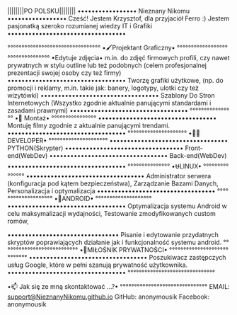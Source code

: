 
||||||||PO POLSKU||||||||
•••••••••••••••••
Nieznany Nikomu
•••••••••••••••••
Cześć!
Jestem Krzysztof, dla przyjaciół Ferro :)
Jestem pasjonatką szeroko rozumianej wiedzy IT i Grafiki
••••••••••••••••••••••••••••••••••

°°°°°°°°°°°°°°°°°°°°°°°°°°°°°°°°°
•🖌️Projektant Graficzny•
°°°°°°°°°°°°°°°°°°°°°°°°°°°°°°°°°
•Edytuje zdjęcia•
m.in. do zdjęć firmowych profili, czy nawet prywatnych w stylu outline lub też podobnych
(celem profesjonalnej prezentacji swojej osoby czy też firmy)
••••••••••••••••••••••••••••••••••
Tworzę grafiki użytkowe,
(np. do promocji i reklamy, m.in. takie jak: banery, logotypy, ulotki czy też wizytówki)
••••••••••••••••••••••••••••••••••
Szablony Do Stron Internetowych
(Wszystko zgodnie aktualnie panującymi standardami i zasadami prawnymi)
••••••••••••••••••••••••••••••••••
°°°°°°°°°°°°°°°°
•🎦 Montaż•
°°°°°°°°°°°°°°°°
••••••••••••••••••••••••••••••••••
Montuję filmy zgodnie z aktualnie panującymi trendami.
••••••••••••••••••••••••••••••••••
°°°°°°°°°°°°°°°°°°°°°
•🧑‍💻DEVELOPER•
°°°°°°°°°°°°°°°°°°°°°
••••••••••••••••••••••••••••••••••
PYTHON(Skrypter)
••••••••••••••••••••••••••••••••••
Front-end(WebDev)
••••••••••••••••••••••••••••••••••
Back-end(WebDev)
••••••••••••••••••••••••••••••••••
°°°°°°°°°°°°°°°
•⛎LINUX•
°°°°°°°°°°°°°°°
••••••••••••••••••••••••••••••••••
Administrator serwera (konfiguracja pod kątem bezpieczeństwa),
Zarządzanie Bazami Danych,
Personalizacja i optymalizacja
••••••••••••••••••••••••••••••••••
°°°°°°°°°°°°°°°°°°°°
•🤖ANDROID•
°°°°°°°°°°°°°°°°°°°°
••••••••••••••••••••••••••••••••••
Optymalizacja systemu Android w celu maksymalizacji wydajności, 
Testowanie zmodyfikowanych custom romów, 

••••••••••••••••••••••••••••••••
Pisanie i edytowanie przydatnych skryptów poprawiających działanie jak i funkcjonalność systemu android.
°°°°°°°°°°°°°°°°°°°°°°°°°°°
•🔏MIŁOŚNIK PRYWATNOŚCI•
°°°°°°°°°°°°°°°°°°°°°°°°°°°°
••••••••••••••••••••••••••••••••••
Poszukiwacz zastępczych usług Google, które w pełni szanują prywatność użytkownika.
••••••••••••••••••••••••••••••••••
°°°°°°°°°°°°°°°°°°°°°°°°°°°°°°°

•📫 Jak się ze mną skontaktować ...?•
°°°°°°°°°°°°°°°°°°°°°°°°°°°°°°°
EMAIL: support@NieznanyNikomu.github.io
GitHub: anonymousik
Facebook: anonymousik



